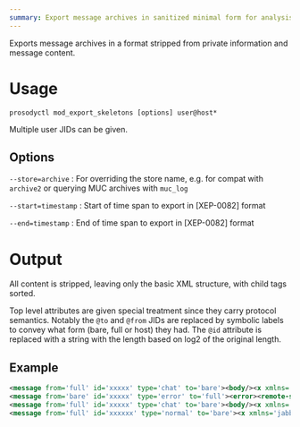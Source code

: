 ```yaml
---
summary: Export message archives in sanitized minimal form for analysis
---
```


Exports message archives in a format stripped from private information
and message content.

# Usage

    prosodyctl mod_export_skeletons [options] user@host*

Multiple user JIDs can be given.

## Options

`--store=archive`
:   For overriding the store name, e.g. for compat with `archive2` or
    querying MUC archives with `muc_log`

`--start=timestamp`
:	Start of time span to export in [XEP-0082] format

`--end=timestamp`
:	End of time span to export in [XEP-0082] format

# Output

All content is stripped, leaving only the basic XML structure, with
child tags sorted.

Top level attributes are given special treatment since they carry
protocol semantics. Notably the `@to` and `@from` JIDs are replaced by
symbolic labels to convey what form (bare, full or host) they had. The
`@id` attribute is replaced with a string with the length based on log2
of the original length.

## Example

``` xml
<message from='full' id='xxxxx' type='chat' to='bare'><body/><x xmlns='jabber:x:oob'><url/></x></message>
<message from='bare' id='xxxxx' type='error' to='full'><error><remote-server-not-found xmlns='urn:ietf:params:xml:ns:xmpp-stanzas'/><text xmlns='urn:ietf:params:xml:ns:xmpp-stanzas'/></error></message>
<message from='full' id='xxxxx' type='chat' to='bare'><body/><x xmlns='jabber:x:oob'><url/></x></message>
<message from='full' id='xxxxxx' type='normal' to='bare'><x xmlns='jabber:x:conference'/></message>
```
